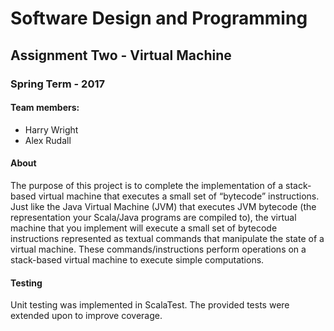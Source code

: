 # Software Design and Programming

## Assignment Two - Virtual Machine

### Spring Term - 2017

#### Team members:
- Harry Wright
- Alex Rudall

#### About
The purpose of this project is to complete the 
implementation of a stack-based virtual machine 
that executes a small set of “bytecode” instructions. 
Just like the Java Virtual Machine (JVM) that executes 
JVM bytecode (the representation your Scala/Java 
programs are compiled to), the virtual machine 
that you implement will execute a small set of 
bytecode instructions represented as textual 
commands that manipulate the state of a virtual machine. 
These commands/instructions perform operations 
on a stack-based virtual machine to 
execute simple computations. 

#### Testing
Unit testing was implemented in ScalaTest.
The provided tests were extended upon to improve
coverage.
